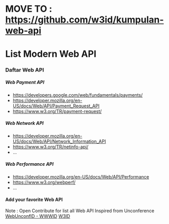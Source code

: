 # MOVE TO : https://github.com/w3id/kumpulan-web-api
# List Modern Web API
### Daftar Web API

##### Web Payment API
- https://developers.google.com/web/fundamentals/payments/
- https://developer.mozilla.org/en-US/docs/Web/API/Payment_Request_API
- https://www.w3.org/TR/payment-request/

##### Web Network API
- https://developer.mozilla.org/en-US/docs/Web/API/Network_Information_API
- https://www.w3.org/TR/netinfo-api/
- ...

##### Web Performance API 
- https://developer.mozilla.org/en-US/docs/Web/API/Performance
- https://www.w3.org/webperf/
- ...

#### Add your favorite Web API

Note : Open Contribute for list all Web API
Inspired from Unconference [WebUnconfID - WWWID](https://webunconfid.wwwid.org)
[W3ID](https://github.com/w3id)
